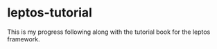 # leptos-tutorial
This is my progress following along with the tutorial book for the leptos framework.

